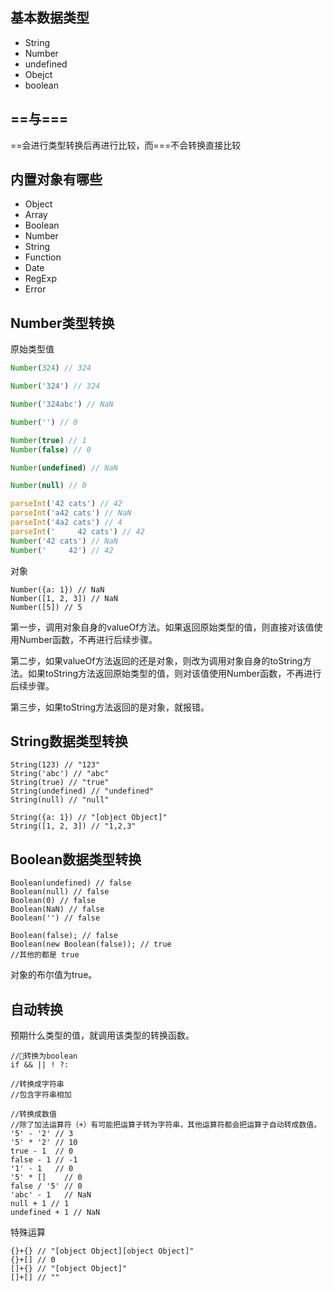 ## 基本数据类型
- String
- Number
- undefined
- Obejct
- boolean

## ==与===
==会进行类型转换后再进行比较，而===不会转换直接比较

## 内置对象有哪些
- Object
- Array
- Boolean
- Number
- String
- Function
- Date
- RegExp
- Error

## Number类型转换

原始类型值

```js
Number(324) // 324

Number('324') // 324

Number('324abc') // NaN

Number('') // 0

Number(true) // 1
Number(false) // 0

Number(undefined) // NaN

Number(null) // 0

parseInt('42 cats') // 42 
parseInt('a42 cats') // NaN
parseInt('4a2 cats') // 4
parseInt('     42 cats') // 42
Number('42 cats') // NaN
Number('     42') // 42
```

对象


```
Number({a: 1}) // NaN
Number([1, 2, 3]) // NaN
Number([5]) // 5
```
第一步，调用对象自身的valueOf方法。如果返回原始类型的值，则直接对该值使用Number函数，不再进行后续步骤。

第二步，如果valueOf方法返回的还是对象，则改为调用对象自身的toString方法。如果toString方法返回原始类型的值，则对该值使用Number函数，不再进行后续步骤。

第三步，如果toString方法返回的是对象，就报错。

## String数据类型转换

```
String(123) // "123"
String('abc') // "abc"
String(true) // "true"
String(undefined) // "undefined"
String(null) // "null"

String({a: 1}) // "[object Object]"
String([1, 2, 3]) // "1,2,3"
```

## Boolean数据类型转换

```
Boolean(undefined) // false
Boolean(null) // false
Boolean(0) // false
Boolean(NaN) // false
Boolean('') // false

Boolean(false); // false
Boolean(new Boolean(false)); // true
//其他的都是 true
```

对象的布尔值为true。

##  自动转换
预期什么类型的值，就调用该类型的转换函数。

```
//转换为boolean
if && || ! ?:

//转换成字符串
//包含字符串相加

//转换成数值
//除了加法运算符（+）有可能把运算子转为字符串，其他运算符都会把运算子自动转成数值。
'5' - '2' // 3
'5' * '2' // 10
true - 1  // 0
false - 1 // -1
'1' - 1   // 0
'5' * []    // 0
false / '5' // 0
'abc' - 1   // NaN
null + 1 // 1
undefined + 1 // NaN
```

特殊运算

```
{}+{} // "[object Object][object Object]"
{}+[] // 0
[]+{} // "[object Object]"
[]+[] // ""

```